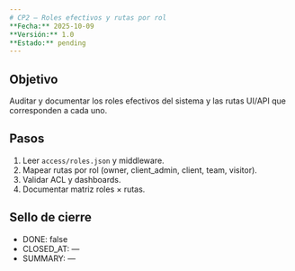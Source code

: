 ```yaml
---
# CP2 — Roles efectivos y rutas por rol
**Fecha:** 2025-10-09
**Versión:** 1.0
**Estado:** pending
---
```


## Objetivo
Auditar y documentar los roles efectivos del sistema y las rutas UI/API que corresponden a cada uno.

## Pasos
1. Leer `access/roles.json` y middleware.
2. Mapear rutas por rol (owner, client_admin, client, team, visitor).
3. Validar ACL y dashboards.
4. Documentar matriz roles × rutas.

## Sello de cierre
- DONE: false
- CLOSED_AT: —
- SUMMARY: —
